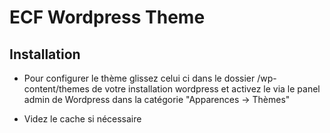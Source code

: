 # ECF Wordpress Theme

## Installation

* Pour configurer le thème glissez celui ci dans le dossier /wp-content/themes de votre installation wordpress et activez le via le panel admin de Wordpress dans la catégorie "Apparences -> Thèmes"

* Videz le cache si nécessaire
